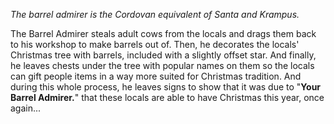 _The barrel admirer is the Cordovan equivalent of Santa and Krampus._ 

The Barrel Admirer steals adult cows from the locals and drags them back to his workshop to make barrels out of. Then, he decorates the locals' Christmas tree with barrels, included with a slightly offset star. And finally, he leaves chests under the tree with popular names on them so the locals can gift people items in a way more suited for Christmas tradition. And during this whole process, he leaves signs to show that it was due to "**Your Barrel Admirer.**" that these locals are able to have Christmas this year, once again...